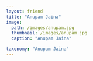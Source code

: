 ```yaml
---
layout: friend
title: "Anupam Jaina"
image:
  path: /images/anupam.jpg
  thumbnail: /images/anupam.jpg
  caption: "Anupam Jaina"

taxonomy: "Anupam Jaina"
---
```

